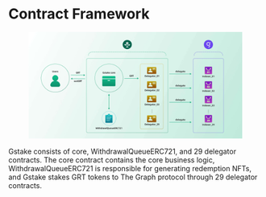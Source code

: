 # Contract Framework

<figure><img src="../../../.gitbook/assets/setsume (1).jpeg" alt=""><figcaption></figcaption></figure>

Gstake consists of core, WithdrawalQueueERC721, and 29 delegator contracts. The core contract contains the core business logic, WithdrawalQueueERC721 is responsible for generating redemption NFTs, and Gstake stakes GRT tokens to The Graph protocol through 29 delegator contracts.
